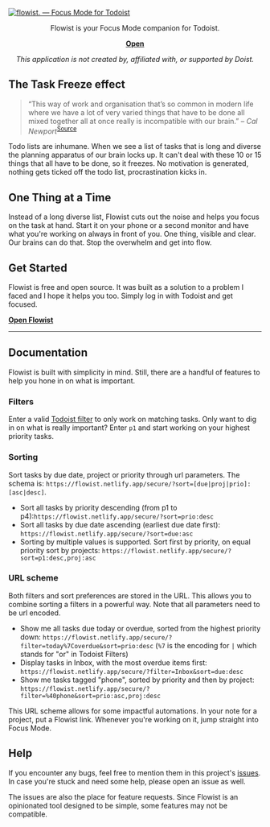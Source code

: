 [![flowist. — Focus Mode for Todoist](https://raw.githubusercontent.com//selfire1/todoist-focus-mode/main/imgs/banner-mobile.png)](https://flowist.netlify.app)

<div align="center">
Flowist is your Focus Mode companion for Todoist.

**[Open](https://flowist.netlify.app/)**

_This application is not created by, affiliated with, or supported by Doist._

</div>

## The Task Freeze effect

> “This way of work and organisation that’s so common in modern life where we have a lot of very varied things that have to be done all mixed together all at once really is incompatible with our brain.”
> – _Cal Newport_<sup>[Source](https://youtu.be/aOWL59-y82I?t=130)</sup>

Todo lists are inhumane. When we see a list of tasks that is long and diverse the planning apparatus of our brain locks up. It can't deal with these 10 or 15 things that all have to be done, so it freezes. No motivation is generated, nothing gets ticked off the todo list, procrastination kicks in.

## One Thing at a Time

Instead of a long diverse list, Flowist cuts out the noise and helps you focus on the task at hand. Start it on your phone or a second monitor and have what you're working on always in front of you. One thing, visible and clear. Our brains can do that. Stop the overwhelm and get into flow.

## Get Started

Flowist is free and open source. It was built as a solution to a problem I faced and I hope it helps you too. Simply log in with Todoist and get focused.

**[Open Flowist](https://flowist.netlify.app/)**

---

## Documentation

Flowist is built with simplicity in mind. Still, there are a handful of features to help you hone in on what is important.

### Filters

Enter a valid [Todoist filter](https://todoist.com/help/articles/introduction-to-filters) to only work on matching tasks. Only want to dig in on what is really important? Enter `p1` and start working on your highest priority tasks.

### Sorting

Sort tasks by due date, project or priority through url parameters. The schema is: `https://flowist.netlify.app/secure/?sort=[due|proj|prio]:[asc|desc]`.

- Sort all tasks by priority descending (from p1 to p4):`https://flowist.netlify.app/secure/?sort=prio:desc`
- Sort all tasks by due date ascending (earliest due date first): `https://flowist.netlify.app/secure/?sort=due:asc`
- Sorting by multiple values is supported. Sort first by priority, on equal priority sort by projects: `https://flowist.netlify.app/secure/?sort=p1:desc,proj:asc`

### URL scheme

Both filters and sort preferences are stored in the URL. This allows you to combine sorting a filters in a powerful way. Note that all parameters need to be url encoded.

- Show me all tasks due today or overdue, sorted from the highest priority down: `https://flowist.netlify.app/secure/?filter=today%7Coverdue&sort=prio:desc` (`%7` is the encoding for `|` which stands for "or" in Todoist Filters)
- Display tasks in Inbox, with the most overdue items first: `https://flowist.netlify.app/secure/?filter=Inbox&sort=due:desc`
- Show me tasks tagged "phone", sorted by priority and then by project: `https://flowist.netlify.app/secure/?filter=%40phone&sort=prio:asc,proj:desc`

This URL scheme allows for some impactful automations. In your note for a project, put a Flowist link. Whenever you're working on it, jump straight into Focus Mode.

## Help

If you encounter any bugs, feel free to mention them in this project's [issues](https://github.com/selfire1/todoist-focus-mode/issues). In case you're stuck and need some help, please open an issue as well.

The issues are also the place for feature requests. Since Flowist is an opinionated tool designed to be simple, some features may not be compatible.
